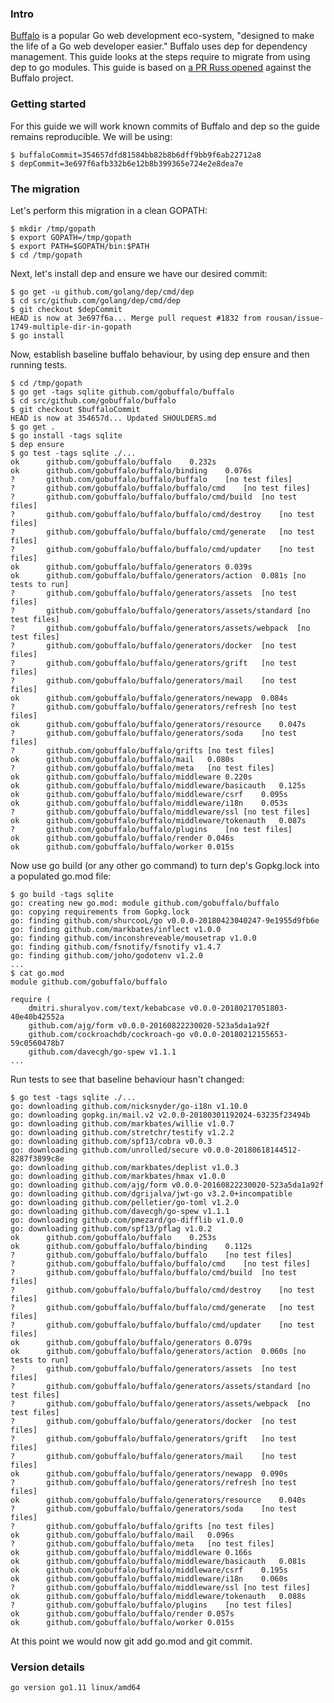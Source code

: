 <!-- __JSON: egrunner script.sh # LONG ONLINE

### Intro

[Buffalo](https://gobuffalo.io/en) is a popular Go web development eco-system, "designed to make the
life of a Go web developer easier." Buffalo uses dep for dependency management. This guide looks at
the steps require to migrate from using dep to go modules. This guide is based on [a PR Russ
opened](https://github.com/gobuffalo/buffalo/pull/1074) against the Buffalo project.

### Getting started

For this guide we will work known commits of Buffalo and dep so the guide remains reproducible. We
will be using:

```
{{PrintBlock "pinned commits" -}}
```

### The migration

Let's perform this migration in a clean GOPATH:

```
{{PrintBlock "setup" -}}
```

Next, let's install dep and ensure we have our desired commit:

```
{{PrintBlock "install dep" -}}
```

Now, establish baseline buffalo behaviour, by using dep ensure and then running tests.

```
{{PrintBlock "baseline" -}}
```

Now use go build (or any other go command) to turn dep's Gopkg.lock into a populated go.mod file:

```
{{lineEllipsis 8 (PrintBlock "go build") -}}
{{lineEllipsis 8 (PrintBlock "cat go.mod") -}}
```

Run tests to see that baseline behaviour hasn't changed:

```
{{PrintBlock "go test" -}}
```

At this point we would now git add go.mod and git commit.

### Version details

```
{{PrintBlockOut "version details" -}}
```

-->

### Intro

[Buffalo](https://gobuffalo.io/en) is a popular Go web development eco-system, "designed to make the
life of a Go web developer easier." Buffalo uses dep for dependency management. This guide looks at
the steps require to migrate from using dep to go modules. This guide is based on [a PR Russ
opened](https://github.com/gobuffalo/buffalo/pull/1074) against the Buffalo project.

### Getting started

For this guide we will work known commits of Buffalo and dep so the guide remains reproducible. We
will be using:

```
$ buffaloCommit=354657dfd81584bb82b8b6dff9bb9f6ab22712a8
$ depCommit=3e697f6afb332b6e12b8b399365e724e2e8dea7e
```

### The migration

Let's perform this migration in a clean GOPATH:

```
$ mkdir /tmp/gopath
$ export GOPATH=/tmp/gopath
$ export PATH=$GOPATH/bin:$PATH
$ cd /tmp/gopath
```

Next, let's install dep and ensure we have our desired commit:

```
$ go get -u github.com/golang/dep/cmd/dep
$ cd src/github.com/golang/dep/cmd/dep
$ git checkout $depCommit
HEAD is now at 3e697f6a... Merge pull request #1832 from rousan/issue-1749-multiple-dir-in-gopath
$ go install
```

Now, establish baseline buffalo behaviour, by using dep ensure and then running tests.

```
$ cd /tmp/gopath
$ go get -tags sqlite github.com/gobuffalo/buffalo
$ cd src/github.com/gobuffalo/buffalo
$ git checkout $buffaloCommit
HEAD is now at 354657d... Updated SHOULDERS.md
$ go get .
$ go install -tags sqlite
$ dep ensure
$ go test -tags sqlite ./...
ok  	github.com/gobuffalo/buffalo	0.232s
ok  	github.com/gobuffalo/buffalo/binding	0.076s
?   	github.com/gobuffalo/buffalo/buffalo	[no test files]
?   	github.com/gobuffalo/buffalo/buffalo/cmd	[no test files]
?   	github.com/gobuffalo/buffalo/buffalo/cmd/build	[no test files]
?   	github.com/gobuffalo/buffalo/buffalo/cmd/destroy	[no test files]
?   	github.com/gobuffalo/buffalo/buffalo/cmd/generate	[no test files]
?   	github.com/gobuffalo/buffalo/buffalo/cmd/updater	[no test files]
ok  	github.com/gobuffalo/buffalo/generators	0.039s
ok  	github.com/gobuffalo/buffalo/generators/action	0.081s [no tests to run]
?   	github.com/gobuffalo/buffalo/generators/assets	[no test files]
?   	github.com/gobuffalo/buffalo/generators/assets/standard	[no test files]
?   	github.com/gobuffalo/buffalo/generators/assets/webpack	[no test files]
?   	github.com/gobuffalo/buffalo/generators/docker	[no test files]
?   	github.com/gobuffalo/buffalo/generators/grift	[no test files]
?   	github.com/gobuffalo/buffalo/generators/mail	[no test files]
ok  	github.com/gobuffalo/buffalo/generators/newapp	0.084s
?   	github.com/gobuffalo/buffalo/generators/refresh	[no test files]
ok  	github.com/gobuffalo/buffalo/generators/resource	0.047s
?   	github.com/gobuffalo/buffalo/generators/soda	[no test files]
?   	github.com/gobuffalo/buffalo/grifts	[no test files]
ok  	github.com/gobuffalo/buffalo/mail	0.080s
?   	github.com/gobuffalo/buffalo/meta	[no test files]
ok  	github.com/gobuffalo/buffalo/middleware	0.220s
ok  	github.com/gobuffalo/buffalo/middleware/basicauth	0.125s
ok  	github.com/gobuffalo/buffalo/middleware/csrf	0.095s
ok  	github.com/gobuffalo/buffalo/middleware/i18n	0.053s
?   	github.com/gobuffalo/buffalo/middleware/ssl	[no test files]
ok  	github.com/gobuffalo/buffalo/middleware/tokenauth	0.087s
?   	github.com/gobuffalo/buffalo/plugins	[no test files]
ok  	github.com/gobuffalo/buffalo/render	0.046s
ok  	github.com/gobuffalo/buffalo/worker	0.015s
```

Now use go build (or any other go command) to turn dep's Gopkg.lock into a populated go.mod file:

```
$ go build -tags sqlite
go: creating new go.mod: module github.com/gobuffalo/buffalo
go: copying requirements from Gopkg.lock
go: finding github.com/shurcooL/go v0.0.0-20180423040247-9e1955d9fb6e
go: finding github.com/markbates/inflect v1.0.0
go: finding github.com/inconshreveable/mousetrap v1.0.0
go: finding github.com/fsnotify/fsnotify v1.4.7
go: finding github.com/joho/godotenv v1.2.0
...
$ cat go.mod
module github.com/gobuffalo/buffalo

require (
	dmitri.shuralyov.com/text/kebabcase v0.0.0-20180217051803-40e40b42552a
	github.com/ajg/form v0.0.0-20160822230020-523a5da1a92f
	github.com/cockroachdb/cockroach-go v0.0.0-20180212155653-59c0560478b7
	github.com/davecgh/go-spew v1.1.1
...
```

Run tests to see that baseline behaviour hasn't changed:

```
$ go test -tags sqlite ./...
go: downloading github.com/nicksnyder/go-i18n v1.10.0
go: downloading gopkg.in/mail.v2 v2.0.0-20180301192024-63235f23494b
go: downloading github.com/markbates/willie v1.0.7
go: downloading github.com/stretchr/testify v1.2.2
go: downloading github.com/spf13/cobra v0.0.3
go: downloading github.com/unrolled/secure v0.0.0-20180618144512-8287f3899c8e
go: downloading github.com/markbates/deplist v1.0.3
go: downloading github.com/markbates/hmax v1.0.0
go: downloading github.com/ajg/form v0.0.0-20160822230020-523a5da1a92f
go: downloading github.com/dgrijalva/jwt-go v3.2.0+incompatible
go: downloading github.com/pelletier/go-toml v1.2.0
go: downloading github.com/davecgh/go-spew v1.1.1
go: downloading github.com/pmezard/go-difflib v1.0.0
go: downloading github.com/spf13/pflag v1.0.2
ok  	github.com/gobuffalo/buffalo	0.253s
ok  	github.com/gobuffalo/buffalo/binding	0.112s
?   	github.com/gobuffalo/buffalo/buffalo	[no test files]
?   	github.com/gobuffalo/buffalo/buffalo/cmd	[no test files]
?   	github.com/gobuffalo/buffalo/buffalo/cmd/build	[no test files]
?   	github.com/gobuffalo/buffalo/buffalo/cmd/destroy	[no test files]
?   	github.com/gobuffalo/buffalo/buffalo/cmd/generate	[no test files]
?   	github.com/gobuffalo/buffalo/buffalo/cmd/updater	[no test files]
ok  	github.com/gobuffalo/buffalo/generators	0.079s
ok  	github.com/gobuffalo/buffalo/generators/action	0.060s [no tests to run]
?   	github.com/gobuffalo/buffalo/generators/assets	[no test files]
?   	github.com/gobuffalo/buffalo/generators/assets/standard	[no test files]
?   	github.com/gobuffalo/buffalo/generators/assets/webpack	[no test files]
?   	github.com/gobuffalo/buffalo/generators/docker	[no test files]
?   	github.com/gobuffalo/buffalo/generators/grift	[no test files]
?   	github.com/gobuffalo/buffalo/generators/mail	[no test files]
ok  	github.com/gobuffalo/buffalo/generators/newapp	0.090s
?   	github.com/gobuffalo/buffalo/generators/refresh	[no test files]
ok  	github.com/gobuffalo/buffalo/generators/resource	0.040s
?   	github.com/gobuffalo/buffalo/generators/soda	[no test files]
?   	github.com/gobuffalo/buffalo/grifts	[no test files]
ok  	github.com/gobuffalo/buffalo/mail	0.096s
?   	github.com/gobuffalo/buffalo/meta	[no test files]
ok  	github.com/gobuffalo/buffalo/middleware	0.166s
ok  	github.com/gobuffalo/buffalo/middleware/basicauth	0.081s
ok  	github.com/gobuffalo/buffalo/middleware/csrf	0.195s
ok  	github.com/gobuffalo/buffalo/middleware/i18n	0.060s
?   	github.com/gobuffalo/buffalo/middleware/ssl	[no test files]
ok  	github.com/gobuffalo/buffalo/middleware/tokenauth	0.088s
?   	github.com/gobuffalo/buffalo/plugins	[no test files]
ok  	github.com/gobuffalo/buffalo/render	0.057s
ok  	github.com/gobuffalo/buffalo/worker	0.015s
```

At this point we would now git add go.mod and git commit.

### Version details

```
go version go1.11 linux/amd64
```

<!-- END -->
